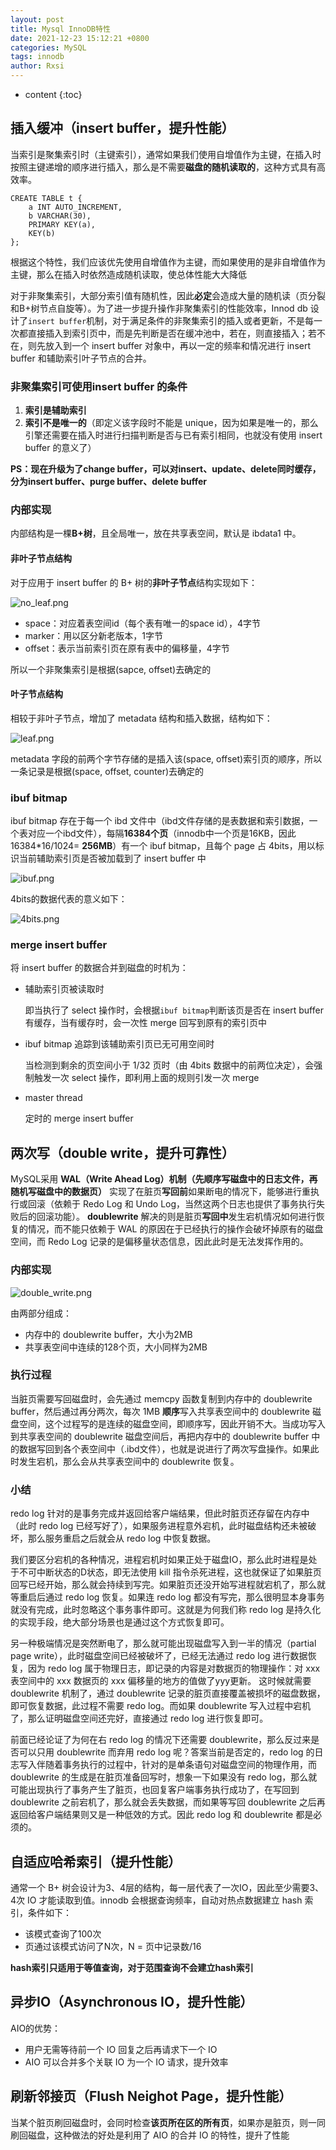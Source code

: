 ```yaml
---
layout: post
title: Mysql InnoDB特性
date: 2021-12-23 15:12:21 +0800
categories: MySQL
tags: innodb 
author: Rxsi
---
```


* content
{:toc}

## 插入缓冲（insert buffer，提升性能）
当索引是聚集索引时（主键索引），通常如果我们使用自增值作为主键，在插入时按照主键递增的顺序进行插入，那么是不需要**磁盘的随机读取的**，这种方式具有高效率。
```
CREATE TABLE t {
    a INT AUTO_INCREMENT,
    b VARCHAR(30),
    PRIMARY KEY(a),
    KEY(b)
};
```
根据这个特性，我们应该优先使用自增值作为主键，而如果使用的是非自增值作为主键，那么在插入时依然造成随机读取，使总体性能大大降低

对于非聚集索引，大部分索引值有随机性，因此**必定**会造成大量的随机读（页分裂和B+树节点自旋等）。为了进一步提升操作非聚集索引的性能效率，Innod db 设计了`insert buffer`机制，对于满足条件的非聚集索引的插入或者更新，不是每一次都直接插入到索引页中，而是先判断是否在缓冲池中，若在，则直接插入；若不在，则先放入到一个 insert buffer 对象中，再以一定的频率和情况进行 insert buffer 和辅助索引叶子节点的合并。
<!--more-->
### 非聚集索引可使用insert buffer 的条件

1. **索引是辅助索引**
2. **索引不是唯一的**（即定义该字段时不能是 unique，因为如果是唯一的，那么引擎还需要在插入时进行扫描判断是否与已有索引相同，也就没有使用 insert buffer 的意义了）

**PS：现在升级为了change buffer，可以对insert、update、delete同时缓存，分为insert buffer、purge buffer、delete buffer**

### 内部实现
内部结构是一棵**B+树**，且全局唯一，放在共享表空间，默认是 ibdata1 中。

#### 非叶子节点结构
对于应用于 insert buffer 的 B+ 树的**非叶子节点**结构实现如下：

![no_leaf.png](/images/mysql_innodb/no_leaf.png)

- space：对应着表空间id（每个表有唯一的space id），4字节
- marker：用以区分新老版本，1字节
- offset：表示当前索引页在原有表中的偏移量，4字节

所以一个非聚集索引是根据(sapce, offset)去确定的

#### 叶子节点结构
相较于非叶子节点，增加了 metadata 结构和插入数据，结构如下：

![leaf.png](/images/mysql_innodb/leaf.png)

metadata 字段的前两个字节存储的是插入该(space, offset)索引页的顺序，所以一条记录是根据(space, offset, counter)去确定的

### ibuf bitmap
ibuf bitmap 存在于每一个 ibd 文件中（ibd文件存储的是表数据和索引数据，一个表对应一个ibd文件），每隔**16384个页**（innodb中一个页是16KB，因此16384*16/1024= **256MB**）有一个 ibuf bitmap，且每个 page 占 4bits，用以标识当前辅助索引页是否被加载到了 insert buffer 中

![ibuf.png](/images/mysql_innodb/ibuf.png)

4bits的数据代表的意义如下：

![4bits.png](/images/mysql_innodb/4bits.png)

### merge insert buffer
将 insert buffer 的数据合并到磁盘的时机为：

- 辅助索引页被读取时

    即当执行了 select 操作时，会根据`ibuf bitmap`判断该页是否在 insert buffer 有缓存，当有缓存时，会一次性 merge 回写到原有的索引页中
- ibuf bitmap 追踪到该辅助索引页已无可用空间时

    当检测到剩余的页空间小于 1/32 页时（由 4bits 数据中的前两位决定），会强制触发一次 select 操作，即利用上面的规则引发一次 merge
- master thread

    定时的 merge insert buffer

## 两次写（double write，提升可靠性）
MySQL采用 **WAL（Write Ahead Log）机制（先顺序写磁盘中的日志文件，再随机写磁盘中的数据页）** 实现了在脏页**写回前**如果断电的情况下，能够进行重执行或回滚（依赖于 Redo Log 和 Undo Log，当然这两个日志也提供了事务执行失败后的回滚功能）。
**doublewrite** 解决的则是脏页**写回中**发生宕机情况如何进行恢复的情况，而不能只依赖于 WAL 的原因在于已经执行的操作会破坏掉原有的磁盘空间，而 Redo Log 记录的是偏移量状态信息，因此此时是无法发挥作用的。

### 内部实现
![double_write.png](/images/mysql_innodb/double_write.png)

由两部分组成：

- 内存中的 doublewrite buffer，大小为2MB
- 共享表空间中连续的128个页，大小同样为2MB

### 执行过程
当脏页需要写回磁盘时，会先通过 memcpy 函数复制到内存中的 doublewrite buffer，然后通过再分两次，每次 1MB **顺序**写入共享表空间中的 doublewrite 磁盘空间，这个过程写的是连续的磁盘空间，即顺序写，因此开销不大。当成功写入到共享表空间的 doublewrite 磁盘空间后，再把内存中的 doublewrite buffer 中的数据写回到各个表空间中（.ibd文件），也就是说进行了两次写盘操作。如果此时发生宕机，那么会从共享表空间中的 doublewrite 恢复。

### 小结
redo log 针对的是事务完成并返回给客户端结果，但此时脏页还存留在内存中（此时 redo log 已经写好了），如果服务进程意外宕机，此时磁盘结构还未被破坏，那么服务重启之后就会从 redo log 中恢复数据。

我们要区分宕机的各种情况，进程宕机时如果正处于磁盘IO，那么此时进程是处于不可中断状态的D状态，即无法使用 kill 指令杀死进程，这也就保证了如果脏页回写已经开始，那么就会持续到写完。如果脏页还没开始写进程就宕机了，那么就等重启后通过 redo log 恢复。如果连 redo log 都没有写完，那么很明显本身事务就没有完成，此时忽略这个事务事件即可。这就是为何我们称 redo log 是持久化的实现手段，绝大部分场景也是通过这个方式恢复即可。

另一种极端情况是突然断电了，那么就可能出现磁盘写入到一半的情况（partial page write），此时磁盘空间已经被破坏了，已经无法通过 redo log 进行数据恢复，因为 redo log 属于物理日志，即记录的内容是对数据页的物理操作：对 xxx 表空间中的 xxx 数据页的 xxx 偏移量的地方的值做了yyy更新。
这时候就需要 doublewrite 机制了，通过 doublewrite 记录的脏页直接覆盖被损坏的磁盘数据，即可恢复数据，此过程不需要 redo log。而如果 doublewrite 写入过程中宕机了，那么证明磁盘空间还完好，直接通过 redo log 进行恢复即可。

前面已经论证了为何在右 redo log 的情况下还需要 doublewrite，那么反过来是否可以只用 doublewrite 而弃用 redo log 呢？答案当前是否定的，redo log 的日志写入伴随着事务执行的过程中，针对的是单条语句对磁盘空间的物理作用，而 doublewrite 的生成是在脏页准备回写时，想象一下如果没有 redo log，那么就可能出现执行了事务产生了脏页，也回复客户端事务执行成功了，在写回到 doublewrite 之前宕机了，那么就会丢失数据，而如果等写回 doublewrite 之后再返回给客户端结果则又是一种低效的方式。因此 redo log 和 doublewrite 都是必须的。
## 自适应哈希索引（提升性能）
通常一个 B+ 树会设计为3、4层的结构，每一层代表了一次IO，因此至少需要3、4次 IO 才能读取到值。innodb 会根据查询频率，自动对热点数据建立 hash 索引，条件如下：

- 该模式查询了100次
- 页通过该模式访问了N次，N = 页中记录数/16

**hash索引只适用于等值查询，对于范围查询不会建立hash索引**

## 异步IO（Asynchronous IO，提升性能）
AIO的优势：

- 用户无需等待前一个 IO 回复之后再请求下一个 IO
- AIO 可以合并多个关联 IO 为一个 IO 请求，提升效率

## 刷新邻接页（Flush Neighot Page，提升性能）
当某个脏页刷回磁盘时，会同时检查**该页所在区的所有页**，如果亦是脏页，则一同刷回磁盘，这种做法的好处是利用了 AIO 的合并 IO 的特性，提升了性能
